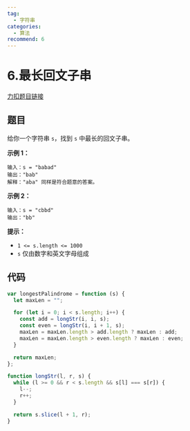 ```yaml
---
tag:
  - 字符串
categories:
  - 算法
recommend: 6
---
```


# 6.最长回文子串

[力扣题目链接](https://leetcode.cn/problems/longest-palindromic-substring/)

## 题目

给你一个字符串 `s`，找到 `s` 中最长的回文子串。

**示例 1：**

```
输入：s = "babad"
输出："bab"
解释："aba" 同样是符合题意的答案。
```

**示例 2：**

```
输入：s = "cbbd"
输出："bb"
```

**提示：**

- `1 <= s.length <= 1000`
- `s` 仅由数字和英文字母组成

## 代码

```js
var longestPalindrome = function (s) {
  let maxLen = "";

  for (let i = 0; i < s.length; i++) {
    const add = longStr(i, i, s);
    const even = longStr(i, i + 1, s);
    maxLen = maxLen.length > add.length ? maxLen : add;
    maxLen = maxLen.length > even.length ? maxLen : even;
  }

  return maxLen;
};

function longStr(l, r, s) {
  while (l >= 0 && r < s.length && s[l] === s[r]) {
    l--;
    r++;
  }

  return s.slice(l + 1, r);
}
```
